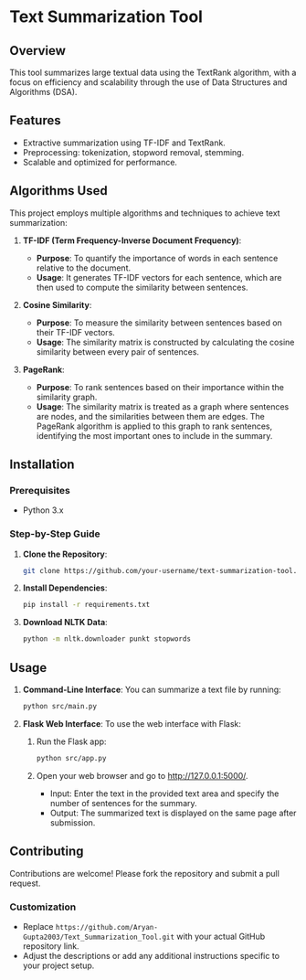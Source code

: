 # Text Summarization Tool

## Overview

This tool summarizes large textual data using the TextRank algorithm, with a focus on efficiency and scalability through the use of Data Structures and Algorithms (DSA).

## Features

- Extractive summarization using TF-IDF and TextRank.
- Preprocessing: tokenization, stopword removal, stemming.
- Scalable and optimized for performance.

## Algorithms Used

This project employs multiple algorithms and techniques to achieve text summarization:

1. **TF-IDF (Term Frequency-Inverse Document Frequency)**:

   - **Purpose**: To quantify the importance of words in each sentence relative to the document.
   - **Usage**: It generates TF-IDF vectors for each sentence, which are then used to compute the similarity between sentences.

2. **Cosine Similarity**:

   - **Purpose**: To measure the similarity between sentences based on their TF-IDF vectors.
   - **Usage**: The similarity matrix is constructed by calculating the cosine similarity between every pair of sentences.

3. **PageRank**:
   - **Purpose**: To rank sentences based on their importance within the similarity graph.
   - **Usage**: The similarity matrix is treated as a graph where sentences are nodes, and the similarities between them are edges. The PageRank algorithm is applied to this graph to rank sentences, identifying the most important ones to include in the summary.

## Installation

### Prerequisites

- Python 3.x

### Step-by-Step Guide

1. **Clone the Repository**:

   ```bash
   git clone https://github.com/your-username/text-summarization-tool.git
   ```

2. **Install Dependencies**:

   ```bash
   pip install -r requirements.txt
   ```

3. **Download NLTK Data**:
   ```bash
   python -m nltk.downloader punkt stopwords
   ```

## Usage

1. **Command-Line Interface**:
   You can summarize a text file by running:

   ```bash
   python src/main.py
   ```

2. **Flask Web Interface**:
   To use the web interface with Flask:

   1. Run the Flask app:
      ```bash
      python src/app.py
      ```
   2. Open your web browser and go to http://127.0.0.1:5000/.

      - Input: Enter the text in the provided text area and specify the number of sentences for the summary.
      - Output: The summarized text is displayed on the same page after submission.

## Contributing

Contributions are welcome! Please fork the repository and submit a pull request.

### Customization

- Replace `https://github.com/Aryan-Gupta2003/Text_Summarization_Tool.git` with your actual GitHub repository link.
- Adjust the descriptions or add any additional instructions specific to your project setup.
